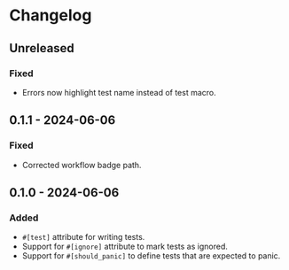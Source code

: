 # Changelog

## Unreleased
### Fixed
- Errors now highlight test name instead of test macro.

## 0.1.1 - 2024-06-06
### Fixed
- Corrected workflow badge path.

## 0.1.0 - 2024-06-06
### Added
- `#[test]` attribute for writing tests.
- Support for `#[ignore]` attribute to mark tests as ignored.
- Support for `#[should_panic]` to define tests that are expected to panic.
